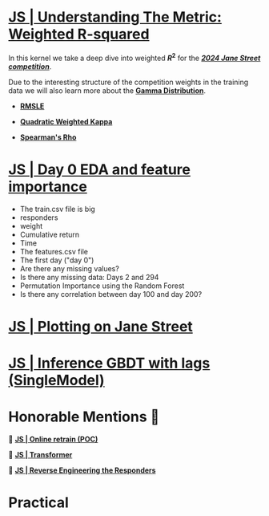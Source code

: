 # [JS | Understanding The Metric: Weighted R-squared](https://www.kaggle.com/code/carlolepelaars/understanding-the-metric-weighted-r-squared)

In this kernel we take a deep dive into weighted __$R^2$__ for the [___2024 Jane Street competition___](https://www.kaggle.com/competitions/jane-street-real-time-market-data-forecasting).

Due to the interesting structure of the competition weights in the training data we will also learn more about the [__Gamma Distribution__](https://en.wikipedia.org/wiki/Gamma_distribution).

* [__RMSLE__](https://www.kaggle.com/code/carlolepelaars/understanding-the-metric-rmsle)

* [__Quadratic Weighted Kappa__](https://www.kaggle.com/code/carlolepelaars/understanding-the-metric-quadratic-weighted-kappa)

* [__Spearman's Rho__](https://www.kaggle.com/code/carlolepelaars/understanding-the-metric-spearman-s-rho)

# [JS | Day 0 EDA and feature importance](https://www.kaggle.com/code/ahsuna123/jane-street-24-day-0-eda-and-feature-importance)

* The train.csv file is big
* responders
* weight
* Cumulative return
* Time
* The features.csv file
* The first day ("day 0")
* Are there any missing values?
* Is there any missing data: Days 2 and 294
* Permutation Importance using the Random Forest
* Is there any correlation between day 100 and day 200?

# [JS | Plotting on Jane Street](https://www.kaggle.com/code/mpwolke/plotting-on-jane-street#Histogram-of-the-weight-multiplied-by-the-value-of-responder-(after-removing-the-0-weights))

# [JS | Inference GBDT with lags (SingleModel)](https://www.kaggle.com/code/motono0223/js24-inference-gbdt-with-lags-singlemodel)


# Honorable Mentions 🌟

🔸 [__JS | Online retrain (POC)__](https://www.kaggle.com/code/simonedegasperis/online-retrain-poc)

🔸 [__JS | Transformer__](https://www.kaggle.com/code/i2nfinit3y/jane-street-tabm-ft-transformer-inference)

🔸 [__JS | Reverse Engineering the Responders__](https://www.kaggle.com/competitions/jane-street-real-time-market-data-forecasting/discussion/555562)

# Practical
